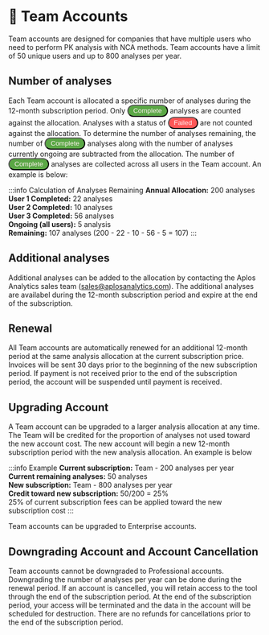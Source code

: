 # 🧢 Team Accounts
Team accounts are designed for companies that have multiple users who need to perform PK analysis with NCA methods. Team accounts have a limit of 50 unique users and up to 800 analyses per year. 

## Number of analyses
Each Team account is allocated a specific number of analyses during the 12-month subscription period. Only <button style="background-color: #5AA745; color: #fff1f2; border-radius: 12px; padding: 2.5px 10px;" name="button">Complete</button> analyses are counted against the allocation. Analyses with a status of <button style="background-color: #ff5757; color: #fff1f2; border-radius: 12px; padding: 2.5px 10px;" name="button">Failed</button> are not counted against the allocation. To determine the number of analyses remaining, the number of <button style="background-color: #5AA745; color: #fff1f2; border-radius: 12px; padding: 2.5px 10px;" name="button">Complete</button> analyses along with the number of analyses currently ongoing are subtracted from the allocation. The number of <button style="background-color: #5AA745; color: #fff1f2; border-radius: 12px; padding: 2.5px 10px;" name="button">Complete</button> analyses are collected across all users in the Team account. An example is below:

:::info Calculation of Analyses Remaining
**Annual Allocation:** 200 analyses\
**User 1 Completed:** 22 analyses\
**User 2 Completed:** 10 analyses\
**User 3 Completed:** 56 analyses\
**Ongoing (all users):** 5 analysis\
**Remaining:** 107 analyses (200 - 22 - 10 - 56 - 5 = 107)
:::

## Additional analyses
Additional analyses can be added to the allocation by contacting the Aplos Analytics sales team (<sales@aplosanalytics.com>). The additional analyses are availabel during the 12-month subscription period and expire at the end of the subscription. 

## Renewal
All Team accounts are automatically renewed for an additional 12-month period at the same analysis allocation at the current subscription price. Invoices will be sent 30 days prior to the beginning of the new subscription period. If payment is not received prior to the end of the subscription period, the account will be suspended until payment is received.

## Upgrading Account
A Team account can be upgraded to a larger analysis allocation at any time. The Team will be credited for the proportion of analyses not used toward the new account cost. The new account will begin a new 12-month subscription period with the new analysis allocation. An example is below

:::info Example
**Current subscription:** Team - 200 analyses per year\
**Current remaining analyses:** 50 analyses\
**New subscription:** Team - 800 analyses per year\
**Credit toward new subscription:** 50/200 = 25%\
25% of current subscription fees can be applied toward the new subscription cost
:::

Team accounts can be upgraded to Enterprise accounts. 

## Downgrading Account and Account Cancellation
Team accounts cannot be downgraded to Professional accounts. Downgrading the number of analyses per year can be done during the renewal period. If an account is cancelled, you will retain access to the tool through the end of the subscription period. At the end of the subscription period, your access will be terminated and the data in the account will be scheduled for destruction. There are no refunds for cancellations prior to the end of the subscription period.
